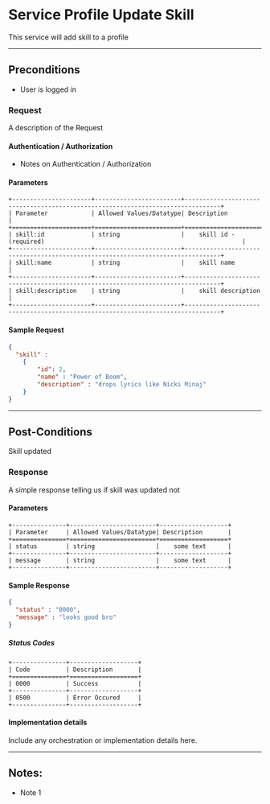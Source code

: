 # Service Profile Update Skill
This service will add skill to a profile

---
## Preconditions
 - User is logged in


### Request

A description of the Request

#### Authentication / Authorization
 - Notes on Authentication / Authorization

#### Parameters

```eval_rst
+----------------------+------------------------+--------------------------------------------------------------------------------+
| Parameter            | Allowed Values/Datatype| Description                                                                    |
+======================+========================+================================================================================+
| skill:id             | string                 |    skill id - (required)                                                       |
+----------------------+------------------------+--------------------------------------------------------------------------------+
| skill:name           | string                 |    skill name                                                                  |
+----------------------+------------------------+--------------------------------------------------------------------------------+
| skill:description    | string                 |    skill description                                                           |
+----------------------+------------------------+--------------------------------------------------------------------------------+
```

#### Sample Request

```json
{
  "skill" : 
  	{	
  		"id": 2,
  		"name" : "Power of Boom",
		"description" : "drops lyrics like Nicki Minaj"  	
  	}
}
```

---
## Post-Conditions
Skill updated

### Response

A simple response telling us if skill was updated not

#### Parameters

```eval_rst
+---------------+------------------------+-------------------+
| Parameter     | Allowed Values/Datatype| Description       |
+===============+========================+===================+
| status        | string                 |    some text      |
+---------------+------------------------+-------------------+
| message       | string                 |    some text      |
+---------------+------------------------+-------------------+

```

#### Sample Response

```json
{
  "status" : "0000",
  "message" : "looks good bro"
}
```
##### Status Codes

```eval_rst
+---------------+-------------------+
| Code          | Description       |
+===============+===================+
| 0000          | Success           |
+---------------+-------------------+
| 0500          | Error Occured     |
+---------------+-------------------+
```

#### Implementation details

Include any orchestration or implementation details here.

---
## Notes:
- Note 1

